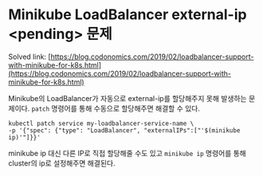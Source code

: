 # Minikube LoadBalancer external-ip \<pending> 문제



Solved link: [https://blog.codonomics.com/2019/02/loadbalancer-support-with-minikube-for-k8s.html](https://blog.codonomics.com/2019/02/loadbalancer-support-with-minikube-for-k8s.html)



Minikube의 LoadBalancer가 자동으로 external-ip를 할당해주지 못해 발생하는 문제이다. `patch` 명령어를 통해 수동으로 할당해주면 해결할 수 있다.

```shell
kubectl patch service my-loadbalancer-service-name \
-p '{"spec": {"type": "LoadBalancer", "externalIPs":["'$(minikube ip)'"]}}'
```

minikube ip 대신 다른 IP로 직접 할당해줄 수도 있고 `minikube ip` 명령어를 통해 cluster의 ip로 설정해주면 해결된다.
